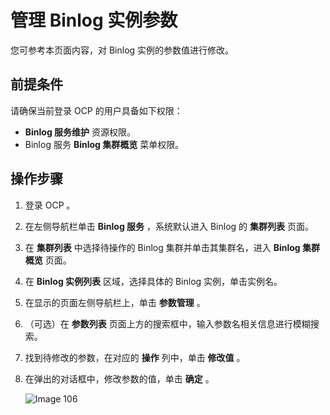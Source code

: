 # 管理 Binlog 实例参数

您可参考本页面内容，对 Binlog 实例的参数值进行修改。

## 前提条件

请确保当前登录 OCP 的用户具备如下权限：

* **Binlog 服务维护** 资源权限。
* Binlog 服务 **Binlog 集群概览** 菜单权限。

## 操作步骤

1. 登录 OCP 。

2. 在左侧导航栏单击 **Binlog 服务** ，系统默认进入 Binlog 的 **集群列表** 页面。

3. 在 **集群列表** 中选择待操作的 Binlog 集群并单击其集群名，进入 **Binlog 集群概览** 页面。

4. 在 **Binlog 实例列表** 区域，选择具体的 Binlog 实例，单击实例名。

5. 在显示的页面左侧导航栏上，单击 **参数管理** 。

6. （可选）在 **参数列表** 页面上方的搜索框中，输入参数名相关信息进行模糊搜索。

7. 找到待修改的参数，在对应的 **操作** 列中，单击 **修改值** 。

8. 在弹出的对话框中，修改参数的值，单击 **确定** 。

   ![Image 106](https://obbusiness-private.oss-cn-shanghai.aliyuncs.com/doc/img/ocp/432/binlog%E5%AE%9E%E4%BE%8B%E5%8F%82%E6%95%B0%E5%88%97%E8%A1%A8.png)
